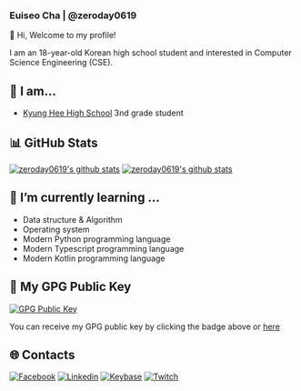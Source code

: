### Euiseo Cha | @zeroday0619

👋 Hi, Welcome to my profile!

I am an 18-year-old Korean high school student and interested in Computer Science Engineering (CSE).

## 🙋 I am...
* [Kyung Hee High School](http://www.kyungheeboy.hs.kr) 3nd grade student


## 📊 GitHub Stats
[![zeroday0619's github stats](https://github-readme-stats.vercel.app/api?username=zeroday0619&count_private=true&show_icons=true&hide_border=true&theme=radical)](https://github.com/zeroday0619)
[![zeroday0619's github stats](https://github-readme-stats.vercel.app/api/top-langs/?username=zeroday0619&exclude_repo=blog,blog.zeroday0619.dev,mbp16-ubuntu-kernel&show_icons=true&hide_border=true&title_color=004386&icon_color=004386&layout=compact&count_private=true&langs_count=8&theme=radical&hide=ruby,html,css)](https://github.com/zeroday0619)

## 🌱 **I’m currently learning ...**
- Data structure & Algorithm
- Operating system
- Modern Python programming language
- Modern Typescript programming language
- Modern Kotlin programming language

<!--
## 🖥️ Programming Languages
### **Advanced**
<img src="https://i.pinimg.com/564x/2f/9c/11/2f9c11f9e55efbf1791f12c06d60729b.jpg" alt="Python" width="90">

### **Intermediate**
<img src="https://upload.wikimedia.org/wikipedia/commons/thumb/7/74/Kotlin-logo.svg/1024px-Kotlin-logo.svg.png" alt="Kotlin" width="90">

### **beginner**
<img src="https://upload.wikimedia.org/wikipedia/commons/thumb/a/a3/.NET_Logo.svg/912px-.NET_Logo.svg.png" alt=".NET" width="90"> <img src="https://upload.wikimedia.org/wikipedia/commons/thumb/4/4c/Typescript_logo_2020.svg/1200px-Typescript_logo_2020.svg.png" alt="Typescript" width="90">
-->
## 🔑 My GPG Public Key
[![GPG Public Key](https://img.shields.io/badge/GPG%20Fingerprint-859F3915933721E13DE984C5498E827C3F71F246-green?style=for-the-badge)](https://keys.openpgp.org/vks/v1/by-fingerprint/859F3915933721E13DE984C5498E827C3F71F246)

You can receive my GPG public key by clicking the badge above or [here](https://keys.openpgp.org/vks/v1/by-fingerprint/859F3915933721E13DE984C5498E827C3F71F246)

## 🌐 **Contacts**
[![Facebook](https://img.shields.io/badge/Facebook-Euiseo%20Cha-lightgrey?style=for-the-badge&logo=facebook)](https://www.facebook.com/zeroday0619/)
[![Linkedin](https://img.shields.io/badge/Linkedin-Euiseo%20Cha-lightgrey?style=for-the-badge&logo=linkedin)](https://www.linkedin.com/in/euiseo-cha-870585189)
[![Keybase](https://img.shields.io/badge/Keybase-zeroday0619-lightgrey?style=for-the-badge&logo=keybase)](https://keybase.io/zeroday0619)
[![Twitch](https://img.shields.io/badge/Twitch-zeroday0619-lightgrey?style=for-the-badge&logo=twitch)](https://www.twitch.tv/zeroday0619)

<!--
**zeroday0619/zeroday0619** is a ✨ _special_ ✨ repository because its `README.md` (this file) appears on your GitHub profile.

Here are some ideas to get you started:

- 🔭 I’m currently working on ...
- 🌱 I’m currently learning ...
- 👯 I’m looking to collaborate on ...
- 🤔 I’m looking for help with ...
- 💬 Ask me about ...
- 📫 How to reach me: ...
- 😄 Pronouns: ...
- ⚡ Fun fact: ...
-->
